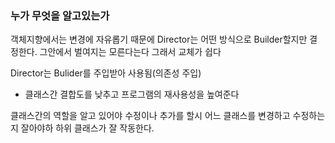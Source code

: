 ### 누가 무엇을 알고있는가
객체지향에서는 변경에 자유롭기 때문에
Director는 어떤 방식으로 Builder할지만 결정한다. 그안에서 벌여지는 모른다는다 그래서 교체가 쉽다

Director는 Bulider를 주입받아 사용됨(의존성 주입)
- 클래스간 결합도를 낮추고 프로그램의 재사용성을 높여준다

클래스간의 역할을 알고 있어야 수정이나 추가를 할시 어느 클래스를 변경하고 수정하는지 잘아야하 하위 클래스가 잘 작동한다.